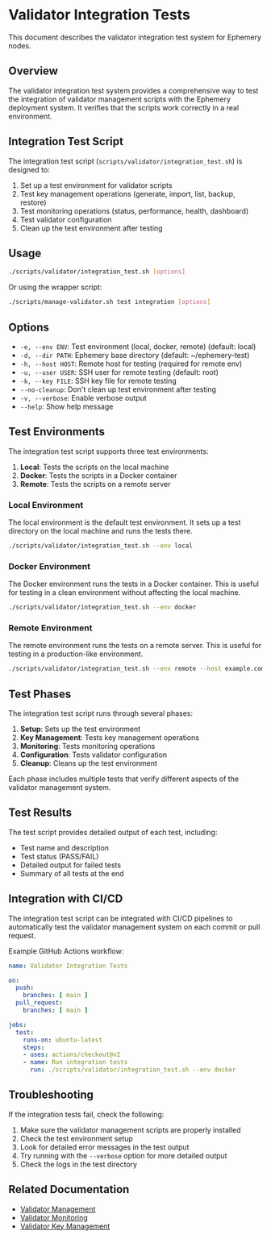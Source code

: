 # Validator Integration Tests

This document describes the validator integration test system for Ephemery nodes.

## Overview

The validator integration test system provides a comprehensive way to test the integration of validator management scripts with the Ephemery deployment system. It verifies that the scripts work correctly in a real environment.

## Integration Test Script

The integration test script (`scripts/validator/integration_test.sh`) is designed to:

1. Set up a test environment for validator scripts
2. Test key management operations (generate, import, list, backup, restore)
3. Test monitoring operations (status, performance, health, dashboard)
4. Test validator configuration
5. Clean up the test environment after testing

## Usage

```bash
./scripts/validator/integration_test.sh [options]
```

Or using the wrapper script:

```bash
./scripts/manage-validator.sh test integration [options]
```

## Options

- `-e, --env ENV`: Test environment (local, docker, remote) (default: local)
- `-d, --dir PATH`: Ephemery base directory (default: ~/ephemery-test)
- `-h, --host HOST`: Remote host for testing (required for remote env)
- `-u, --user USER`: SSH user for remote testing (default: root)
- `-k, --key FILE`: SSH key file for remote testing
- `--no-cleanup`: Don't clean up test environment after testing
- `-v, --verbose`: Enable verbose output
- `--help`: Show help message

## Test Environments

The integration test script supports three test environments:

1. **Local**: Tests the scripts on the local machine
2. **Docker**: Tests the scripts in a Docker container
3. **Remote**: Tests the scripts on a remote server

### Local Environment

The local environment is the default test environment. It sets up a test directory on the local machine and runs the tests there.

```bash
./scripts/validator/integration_test.sh --env local
```

### Docker Environment

The Docker environment runs the tests in a Docker container. This is useful for testing in a clean environment without affecting the local machine.

```bash
./scripts/validator/integration_test.sh --env docker
```

### Remote Environment

The remote environment runs the tests on a remote server. This is useful for testing in a production-like environment.

```bash
./scripts/validator/integration_test.sh --env remote --host example.com --user admin --key ~/.ssh/id_rsa
```

## Test Phases

The integration test script runs through several phases:

1. **Setup**: Sets up the test environment
2. **Key Management**: Tests key management operations
3. **Monitoring**: Tests monitoring operations
4. **Configuration**: Tests validator configuration
5. **Cleanup**: Cleans up the test environment

Each phase includes multiple tests that verify different aspects of the validator management system.

## Test Results

The test script provides detailed output of each test, including:

- Test name and description
- Test status (PASS/FAIL)
- Detailed output for failed tests
- Summary of all tests at the end

## Integration with CI/CD

The integration test script can be integrated with CI/CD pipelines to automatically test the validator management system on each commit or pull request.

Example GitHub Actions workflow:

```yaml
name: Validator Integration Tests

on:
  push:
    branches: [ main ]
  pull_request:
    branches: [ main ]

jobs:
  test:
    runs-on: ubuntu-latest
    steps:
    - uses: actions/checkout@v2
    - name: Run integration tests
      run: ./scripts/validator/integration_test.sh --env docker
```

## Troubleshooting

If the integration tests fail, check the following:

1. Make sure the validator management scripts are properly installed
2. Check the test environment setup
3. Look for detailed error messages in the test output
4. Try running with the `--verbose` option for more detailed output
5. Check the logs in the test directory

## Related Documentation

- [Validator Management](VALIDATOR_MANAGEMENT.md)
- [Validator Monitoring](VALIDATOR_MONITORING.md)
- [Validator Key Management](VALIDATOR_KEY_MANAGEMENT.md) 